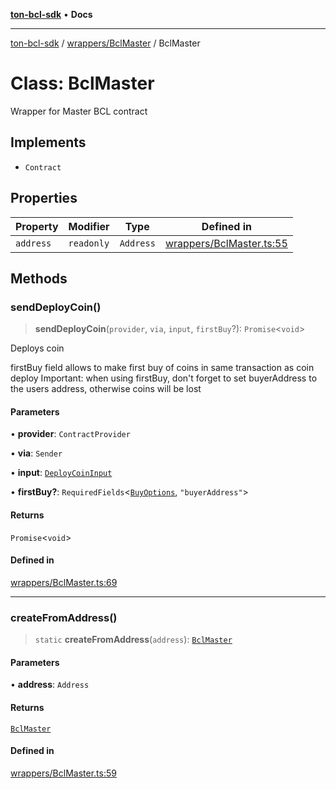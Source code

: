 [**ton-bcl-sdk**](../../../README.md) • **Docs**

***

[ton-bcl-sdk](../../../README.md) / [wrappers/BclMaster](../README.md) / BclMaster

# Class: BclMaster

Wrapper for Master BCL contract

## Implements

- `Contract`

## Properties

| Property | Modifier | Type | Defined in |
| ------ | ------ | ------ | ------ |
| `address` | `readonly` | `Address` | [wrappers/BclMaster.ts:55](https://github.com/ton-fun-tech/ton-bcl-sdk/blob/0bba482950e2b0c3c4571bd8d4571c35b1dd45d1/src/wrappers/BclMaster.ts#L55) |

## Methods

### sendDeployCoin()

> **sendDeployCoin**(`provider`, `via`, `input`, `firstBuy`?): `Promise`\<`void`\>

Deploys coin

firstBuy field allows to make first buy of coins in same transaction as coin deploy
Important: when using firstBuy, don't forget to set buyerAddress to the users address, otherwise coins will be lost

#### Parameters

• **provider**: `ContractProvider`

• **via**: `Sender`

• **input**: [`DeployCoinInput`](../type-aliases/DeployCoinInput.md)

• **firstBuy?**: `RequiredFields`\<[`BuyOptions`](../../BclJetton/type-aliases/BuyOptions.md), `"buyerAddress"`\>

#### Returns

`Promise`\<`void`\>

#### Defined in

[wrappers/BclMaster.ts:69](https://github.com/ton-fun-tech/ton-bcl-sdk/blob/0bba482950e2b0c3c4571bd8d4571c35b1dd45d1/src/wrappers/BclMaster.ts#L69)

***

### createFromAddress()

> `static` **createFromAddress**(`address`): [`BclMaster`](BclMaster.md)

#### Parameters

• **address**: `Address`

#### Returns

[`BclMaster`](BclMaster.md)

#### Defined in

[wrappers/BclMaster.ts:59](https://github.com/ton-fun-tech/ton-bcl-sdk/blob/0bba482950e2b0c3c4571bd8d4571c35b1dd45d1/src/wrappers/BclMaster.ts#L59)
